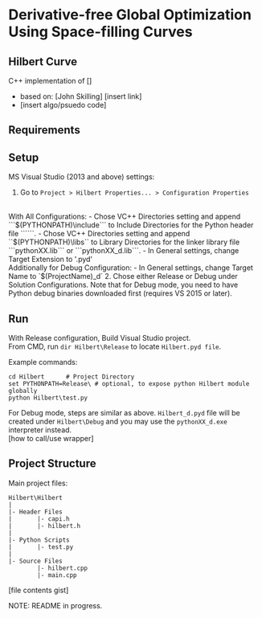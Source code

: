 # Derivative-free Global Optimization Using Space-filling Curves
## Hilbert Curve
C++ implementation of []
- based on: [John Skilling] [insert link]
- [insert algo/psuedo code]

## Requirements

## Setup
MS Visual Studio (2013 and above) settings:
1. Go to `Project > Hilbert Properties... > Configuration Properties`
<br />
With All Configurations:
- Chose VC++ Directories setting and append ```$(PYTHONPATH)\include``` to Include Directories for the Python header file ```<Python.h>```. 
- Chose VC++ Directories setting and append ``$(PYTHONPATH)\libs`` to Library Directories for the linker library file ```pythonXX.lib``` or ```pythonXX_d.lib```.
- In General settings, change Target Extension to '.pyd'
<br />
Additionally for Debug Configuration:
- In General settings, change Target Name to `$(ProjectName)_d`
2. Chose either Release or Debug under Solution Configurations. Note that for Debug mode, you need to have Python debug binaries downloaded first (requires VS 2015 or later).

## Run
With Release configuration, Build Visual Studio project.
<br />
From CMD, run `dir Hilbert\Release` to locate `Hilbert.pyd file`.
<br />

Example commands:
```Shell
cd Hilbert		# Project Directory
set PYTHONPATH=Release\	# optional, to expose python Hilbert module globally
python Hilbert\test.py
```

For Debug mode, steps are similar as above. `Hilbert_d.pyd` file will be created under `Hilbert\Debug` and you may use the `pythonXX_d.exe` interpreter instead.
<br />
[how to call/use wrapper]

## Project Structure
Main project files:
```
Hilbert\Hilbert
|
|- Header Files
|		|- capi.h
|		|- hilbert.h
|
|- Python Scripts
|		|- test.py
|
|- Source Files
		|- hilbert.cpp
		|- main.cpp
```
[file contents gist]

NOTE: README in progress.
